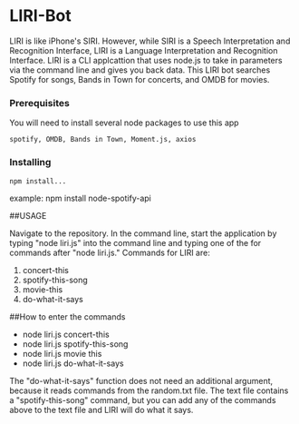 # LIRI-Bot

LIRI is like iPhone's SIRI. However, while SIRI is a Speech Interpretation and Recognition Interface, LIRI is a Language Interpretation and Recognition Interface. LIRI is a CLI applcattion that uses node.js to take in parameters via the command line and gives you back data.  This LIRI bot searches Spotify for songs, Bands in Town for concerts, and OMDB for movies.

### Prerequisites

You will need to install several node packages to use this app

```
spotify, OMDB, Bands in Town, Moment.js, axios
```

### Installing

```
npm install...
```

example:  npm install node-spotify-api


##USAGE

Navigate to the repository. In the command line, start the application by typing "node liri.js" into the command line and typing one of the for commands after "node liri.js."  Commands for LIRI are:

1. concert-this
2. spotify-this-song
3. movie-this
4. do-what-it-says

##How to enter the commands

* node liri.js concert-this <band name here>
* node liri.js spotify-this-song <song name here>
* node liri.js movie this <movie name here>
* node liri.js do-what-it-says 

The "do-what-it-says" function does not need an additional argument, because it reads commands from the random.txt file.  The text file contains a "spotify-this-song" command, but you can add any of the commands above to the text file and LIRI will do what it says.


